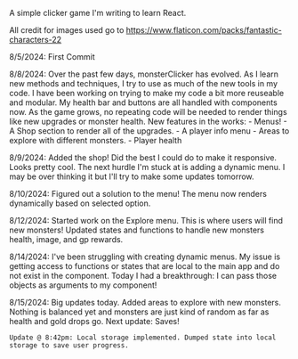 A simple clicker game I'm writing to learn React.

All credit for images used go to https://www.flaticon.com/packs/fantastic-characters-22

8/5/2024:
    First Commit

8/8/2024:
    Over the past few days, monsterClicker has evolved. As I learn new methods and techniques, I try to use as much of the new tools in my code. I have been working on trying to make my code a bit more reuseable and modular. My health bar and buttons are all handled with components now. As the game grows, no repeating code will be needed to render things like new upgrades or monster health.
    New features in the works:
        - Menus!
        - A Shop section to render all of the upgrades.
        - A player info menu 
        - Areas to explore with different monsters.
        - Player health

8/9/2024:
    Added the shop! Did the best I could do to make it responsive. Looks pretty cool. The next hurdle I'm stuck at is adding a dynamic menu. I may be over thinking it but I'll try to make some updates tomorrow.

8/10/2024:
    Figured out a solution to the menu! The menu now renders dynamically based on selected option.

8/12/2024:
    Started work on the Explore menu. This is where users will find new monsters! Updated states and functions to handle new monsters health, image, and gp rewards.

8/14/2024:
    I've been struggling with creating dynamic menus. My issue is getting access to functions or states that are local to the main app and do not exist in the component. Today I had a breakthrough: I can pass those objects as arguments to my component!

8/15/2024:
    Big updates today. Added areas to explore with new monsters. Nothing is balanced yet and monsters are just kind of random as far as health and gold drops go. Next update: Saves!

    Update @ 8:42pm: Local storage implemented. Dumped state into local storage to save user progress.
